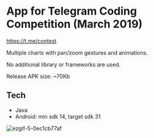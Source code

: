 # App for Telegram Coding Competition (March 2019)
https://t.me/contest


Multiple charts with pan/zoom gestures and animations.

No additional library or frameworks are used.


Release APK size: ~70Kb

## Tech

- Java
- Android: min sdk 14, target sdk 31

![ezgif-5-0ec1cb77af](https://user-images.githubusercontent.com/44801988/168032743-44695036-2aa3-4538-ad82-07f1ca551082.gif)
